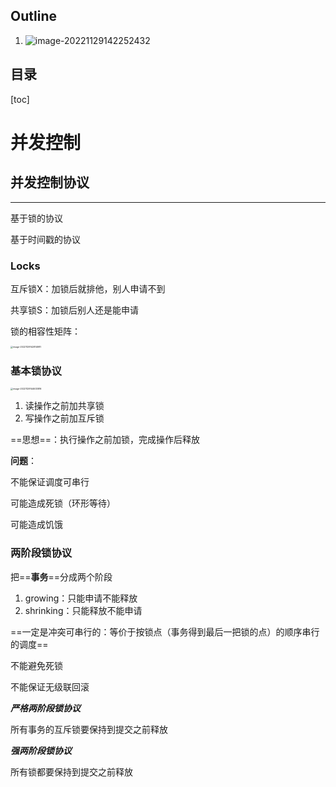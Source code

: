 ## Outline

1. ![image-20221129142252432](https://wangleidetuchuang.oss-cn-beijing.aliyuncs.com/img/image-20221129142252432.png)

## 目录

[toc]





# 并发控制

## 并发控制协议

---

基于锁的协议

基于时间戳的协议

### Locks

互斥锁X：加锁后就排他，别人申请不到

共享锁S：加锁后别人还是能申请

锁的相容性矩阵：

<img src="https://wangleidetuchuang.oss-cn-beijing.aliyuncs.com/img/image-20221129142814981.png" alt="image-20221129142814981" style="zoom:25%;" />

### 基本锁协议

<img src="https://wangleidetuchuang.oss-cn-beijing.aliyuncs.com/img/image-20221129144633816.png" alt="image-20221129144633816" style="zoom:25%;" />

1. 读操作之前加共享锁
2. 写操作之前加互斥锁

==思想==：执行操作之前加锁，完成操作后释放

**问题**：

不能保证调度可串行

可能造成死锁（环形等待）

可能造成饥饿



### 两阶段锁协议

把==**事务**==分成两个阶段 

1. growing：只能申请不能释放
2. shrinking：只能释放不能申请

==一定是冲突可串行的：等价于按锁点（事务得到最后一把锁的点）的顺序串行的调度==

不能避免死锁

不能保证无级联回滚

***严格两阶段锁协议***

所有事务的互斥锁要保持到提交之前释放

***强两阶段锁协议***

所有锁都要保持到提交之前释放

